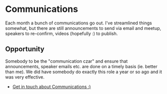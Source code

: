 Communications
==============

Each month a bunch of communications go out. I've streamlined things somewhat, but there are still announcements to send via email and meetup, speakers to re-confirm, videos (hopefully :) to publish.

Opportunity
-----------

Somebody to be the "communication czar" and ensure that announcements, speaker emails etc. are done on a timely basis (ie. better than me). We did have somebody do exactly this role a year or so ago and it was very effective.

* [Get in touch about Communications :)](mailto:cch@karlbowden.com?subject=CocoaHeads%20Volunteering:%Communications)
